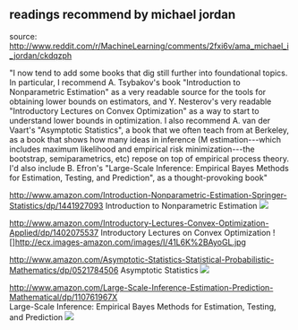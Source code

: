 

## readings recommend by michael jordan

source: http://www.reddit.com/r/MachineLearning/comments/2fxi6v/ama_michael_i_jordan/ckdqzph

"I now tend to add some books that dig still further into foundational topics. In particular, I recommend A. Tsybakov's book "Introduction to Nonparametric Estimation" as a very readable source for the tools for obtaining lower bounds on estimators, and Y. Nesterov's very readable "Introductory Lectures on Convex Optimization" as a way to start to understand lower bounds in optimization. I also recommend A. van der Vaart's "Asymptotic Statistics", a book that we often teach from at Berkeley, as a book that shows how many ideas in inference (M estimation---which includes maximum likelihood and empirical risk minimization---the bootstrap, semiparametrics, etc) repose on top of empirical process theory. I'd also include B. Efron's "Large-Scale Inference: Empirical Bayes Methods for Estimation, Testing, and Prediction", as a thought-provoking book"


http://www.amazon.com/Introduction-Nonparametric-Estimation-Springer-Statistics/dp/1441927093
Introduction to Nonparametric Estimation
![](http://ecx.images-amazon.com/images/I/31vP%2BXbyAuL.jpg)

http://www.amazon.com/Introductory-Lectures-Convex-Optimization-Applied/dp/1402075537
Introductory Lectures on Convex Optimization
![]http://ecx.images-amazon.com/images/I/41L6K%2BAyoGL.jpg

http://www.amazon.com/Asymptotic-Statistics-Statistical-Probabilistic-Mathematics/dp/0521784506
Asymptotic Statistics
![](http://ecx.images-amazon.com/images/I/710vE3Y5KjL.jpg)

http://www.amazon.com/Large-Scale-Inference-Estimation-Prediction-Mathematical/dp/110761967X  
Large-Scale Inference: Empirical Bayes Methods for Estimation, Testing, and Prediction
![](http://ecx.images-amazon.com/images/I/419DXlKMiDL.jpg)

